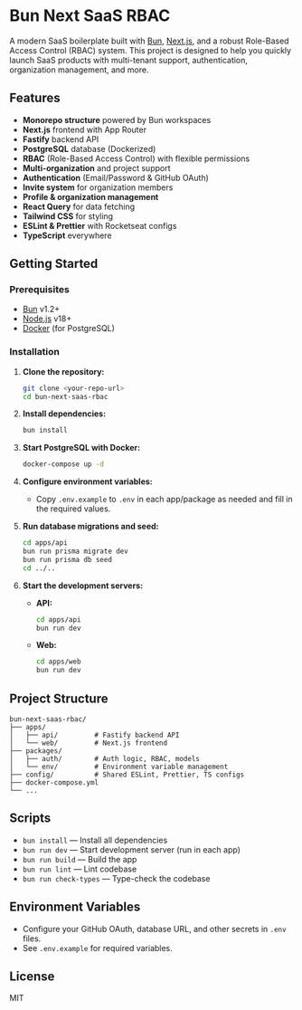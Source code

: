 # Bun Next SaaS RBAC

A modern SaaS boilerplate built with [Bun](https://bun.sh/), [Next.js](https://nextjs.org/), and a robust Role-Based Access Control (RBAC) system. This project is designed to help you quickly launch SaaS products with multi-tenant support, authentication, organization management, and more.

## Features

- **Monorepo structure** powered by Bun workspaces
- **Next.js** frontend with App Router
- **Fastify** backend API
- **PostgreSQL** database (Dockerized)
- **RBAC** (Role-Based Access Control) with flexible permissions
- **Multi-organization** and project support
- **Authentication** (Email/Password & GitHub OAuth)
- **Invite system** for organization members
- **Profile & organization management**
- **React Query** for data fetching
- **Tailwind CSS** for styling
- **ESLint & Prettier** with Rocketseat configs
- **TypeScript** everywhere

## Getting Started

### Prerequisites
- [Bun](https://bun.sh/) v1.2+
- [Node.js](https://nodejs.org/) v18+
- [Docker](https://www.docker.com/) (for PostgreSQL)

### Installation

1. **Clone the repository:**
   ```sh
   git clone <your-repo-url>
   cd bun-next-saas-rbac
   ```

2. **Install dependencies:**
   ```sh
   bun install
   ```

3. **Start PostgreSQL with Docker:**
   ```sh
   docker-compose up -d
   ```

4. **Configure environment variables:**
   - Copy `.env.example` to `.env` in each app/package as needed and fill in the required values.

5. **Run database migrations and seed:**
   ```sh
   cd apps/api
   bun run prisma migrate dev
   bun run prisma db seed
   cd ../..
   ```

6. **Start the development servers:**
   - **API:**
     ```sh
     cd apps/api
     bun run dev
     ```
   - **Web:**
     ```sh
     cd apps/web
     bun run dev
     ```

## Project Structure

```
bun-next-saas-rbac/
├── apps/
│   ├── api/         # Fastify backend API
│   └── web/         # Next.js frontend
├── packages/
│   ├── auth/        # Auth logic, RBAC, models
│   └── env/         # Environment variable management
├── config/          # Shared ESLint, Prettier, TS configs
├── docker-compose.yml
└── ...
```

## Scripts

- `bun install` — Install all dependencies
- `bun run dev` — Start development server (run in each app)
- `bun run build` — Build the app
- `bun run lint` — Lint codebase
- `bun run check-types` — Type-check the codebase

## Environment Variables

- Configure your GitHub OAuth, database URL, and other secrets in `.env` files.
- See `.env.example` for required variables.

## License

MIT


